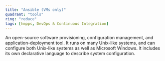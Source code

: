 ```yaml
---
title: "Ansible (VMs only)"
quadrant: "tools"
ring: "reduce"
tags: [hmpps, DevOps & Continuous Integration]
---
```


An open-source software provisioning, configuration management, and application-deployment tool. It runs on many Unix-like systems, and can configure both Unix-like systems as well as Microsoft Windows. It includes its own declarative language to describe system configuration.
